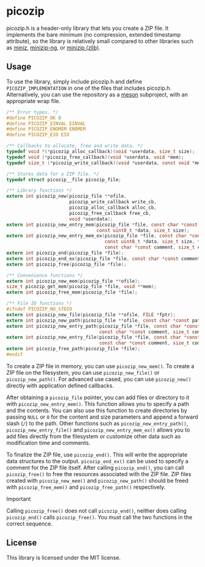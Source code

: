# picozip

picozip.h is a header-only library that lets you create a ZIP file.
It implements the bare minimum (no compression, extended timestamp attribute),
so the library is relatively small compared to other libraries such as
[miniz](https://github.com/richgel999/miniz),
[minizip-ng](https://github.com/zlib-ng/minizip-ng),
or [minizip (zlib)](https://github.com/madler/zlib/tree/develop/contrib/minizip).

## Usage

To use the library, simply include picozip.h and define `PICOZIP_IMPLEMENTATION`
in one of the files that includes picozip.h.
Alternatively, you can use the repository as a [meson](https://mesonbuild.com/index.html) subproject,
with an appropriate wrap file.

```c
/** Error types. */
#define PICOZIP_OK 0
#define PICOZIP_EINVAL EINVAL
#define PICOZIP_ENOMEM ENOMEM
#define PICOZIP_EIO EIO

/** Callbacks to allocate, free and write data. */
typedef void *(*picozip_alloc_callback)(void *userdata, size_t size);
typedef void (*picozip_free_callback)(void *userdata, void *mem);
typedef size_t (*picozip_write_callback)(void *userdata, const void *mem, size_t size);

/** Stores data for a ZIP file. */
typedef struct picozip__file picozip_file;

/** Library functions */
extern int picozip_new(picozip_file **ofile,
                       picozip_write_callback write_cb,
                       picozip_alloc_callback alloc_cb,
                       picozip_free_callback free_cb,
                       void *userdata);
extern int picozip_new_entry_mem(picozip_file *file, const char *const path,
                                 const uint8_t *data, size_t size);
extern int picozip_new_entry_mem_ex(picozip_file *file, const char *const path,
                                    const uint8_t *data, size_t size, time_t mod_time,
                                    const char *const comment, size_t comment_len);
extern int picozip_end(picozip_file *file);
extern int picozip_end_ex(picozip_file *file, const char *const comment, size_t comment_len);
extern int picozip_free(picozip_file *file);

/** Convenience functions */
extern int picozip_new_mem(picozip_file **ofile);
size_t picozip_get_mem(picozip_file *file, void **mem);
extern int picozip_free_mem(picozip_file *file);

/** File IO functions */
#ifndef PICOZIP_NO_STDIO
extern int picozip_new_file(picozip_file **ofile, FILE *fptr);
extern int picozip_new_path(picozip_file **ofile, const char *const path, const char *const mode);
extern int picozip_new_entry_path(picozip_file *file, const char *const path,
                                  const char *const comment, size_t comment_len);
extern int picozip_new_entry_file(picozip_file *file, const char *const path, FILE *fptr,
                                  const char *const comment, size_t comment_len);
extern int picozip_free_path(picozip_file *file);
#endif
```

To create a ZIP file in memory, you can use `picozip_new_mem()`.
To create a ZIP file on the filesystem, you can use `picozip_new_file()` or `picozip_new_path()`.
For advanced use cased, you can use `picozip_new()` directly with application defined callbacks.

After obtaining a `picozip_file` pointer, you can add files or directory to it with
`picozip_new_entry_mem()`. This function allows you to specify a path and the contents.
You can also use this function to create directories by passing `NULL` or `0` for the content
and size parameters and append a forward slash (`/`) to the path.
Other functions such as `picozip_new_entry_path()`, `picozip_new_entry_file()`
and `picozip_new_entry_mem_ex()` allows you to add files directly from the filesystem or
customize other data such as modification time and comments.

To finalize the ZIP file, use `picozip_end()`.
This will write the appropriate data structures to the output.
`picozip_end_ex()` can be used to specify a comment for the ZIP file itself.
After calling `picozip_end()`, you can call `picozip_free()` to free the resources associated
with the ZIP file. ZIP files created with `picozip_new_mem()` and `picozip_new_path()` should
be freed with `picozip_free_mem()` and `picozip_free_path()` respectively.

> [!IMPORTANT]  
> Calling `picozip_free()` does not call `picozip_end()`, neither does calling `picozip_end()`
> calls `picozip_free()`. You must call the two functions in the correct sequence.

## License

This library is licensed under the MIT license.